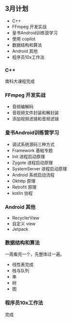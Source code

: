 ## 3月计划

- C++
- FFmpeg 开发实战
- 皇书Android训练营学习
- 使用 copilot
- 数据结构和算法
- Android 其他
- 程序员10x工作法

### C++ 

南科大课程完成

### FFmpeg 开发实战

- 音频编解码
- 音视频文件封装和解封装
- 添加视频滤镜和音频滤镜

### 皇书Android训练营学习

- 调试系统源码三种方式
- Framework 基础专题
- Init 进程启动原理
- Zygote 进程启动原理
- SystemServer 进程启动原理
- Android 系统启动流程
- Okhttp 原理
- Retrofit 原理
- kotlin 协程

### Android 其他

- RecyclerView
- 自定义 view
- Jetpack


### 数据结构和算法

一周看完一个，先整体过一遍。

- 线性表完成
- 栈与队列
- 串
- 树
- 图

### 程序员10x工作法

完成

